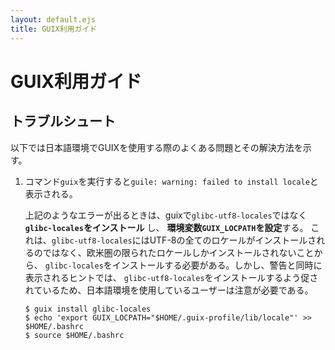 ```yaml
---
layout: default.ejs
title: GUIX利用ガイド
---
```


# GUIX利用ガイド

## トラブルシュート

以下では日本語環境でGUIXを使用する際のよくある問題とその解決方法を示す。

1. コマンド`guix`を実行すると`guile: warning: failed to install locale`と表示される。
 
   上記のようなエラーが出るときは、guixで`glibc-utf8-locales`ではなく **`glibc-locales`をインストール** し、 **環境変数`GUIX_LOCPATH`を設定**する。
   これは、`glibc-utf8-locales`にはUTF-8の全てのロケールがインストールされるのではなく、欧米圏の限られたロケールしかインストールされないことから、
   `glibc-locales`をインストールする必要がある。しかし、警告と同時に表示されるヒントでは、
   `glibc-utf8-locales`をインストールするよう促されているため、日本語環境を使用しているユーザーは注意が必要である。
   
   ```shell
   $ guix install glibc-locales
   $ echo 'export GUIX_LOCPATH="$HOME/.guix-profile/lib/locale"' >> $HOME/.bashrc
   $ source $HOME/.bashrc
   ```
